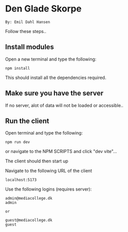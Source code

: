 # Den Glade Skorpe

```
By: Emil Dahl Hansen
```

Follow these steps..

## Install modules

Open a new terminal and type the following:

```
npm install
```

This should install all the dependencies required.

## Make sure you have the server

If no server, alot of data will not be loaded or accessible..

## Run the client

Open terminal and type the following:

```
npm run dev
```

or navigate to the NPM SCRIPTS and click "dev vite"...

The client should then start up

Navigate to the following URL of the client

```
localhost:5173
```

Use the following logins (requires server):

```
admin@mediacollege.dk
admin

or

guest@mediacollege.dk
guest
```
